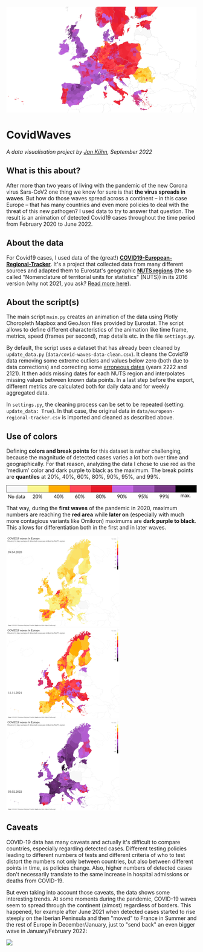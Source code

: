 ![](examples/header-img.png)

# CovidWaves
_A data visualisation project by [Jan Kühn](https://yotka.org), September 2022_

## What is this about?

After more than two years of living with the pandemic of the new Corona virus Sars-CoV2 one thing we know for sure is that **the virus spreads in waves**. But how do those waves spread across a continent – in this case Europe – that has many countries and even more policies to deal with the threat of this new pathogen? I used data to try to answer that question. The result is an animation of detected Covid19 cases throughout the time period from February 2020 to June 2022.

## About the data

For Covid19 cases, I used data of the (great!) [**COVID19-European-Regional-Tracker**](https://github.com/asjadnaqvi/COVID19-European-Regional-Tracker). It's a project that collected data from many different sources and adapted them to Eurostat's geographic [**NUTS regions**](https://ec.europa.eu/eurostat/web/nuts/background) (the so called "Nomenclature of territorial units for statistics" (NUTS)) in its 2016 version (why not 2021, you ask? [Read more here](https://github.com/asjadnaqvi/COVID19-European-Regional-Tracker#combining-data-across-countries)).

## About the script(s)

The main script `main.py` creates an animation of the data using Plotly Choropleth Mapbox and GeoJson files provided by Eurostat. The script allows to define different characteristics of the animation like time frame, metrics, speed (frames per second), map details etc. in the file `settings.py`.

By default, the script uses a dataset that has already been cleaned by `update_data.py` (`data/covid-waves-data-clean.csv`). It cleans the Covid19 data removing some extreme outliers and values below zero (both due to data corrections) and correcting some [erroneous dates](https://github.com/asjadnaqvi/COVID19-European-Regional-Tracker/issues/1) (years 2222 and 2121). It then adds missing dates for each NUTS region and interpolates missing values between known data points. In a last step before the export, different metrics are calculated both for daily data and for weekly aggregated data.

In `settings.py`, the cleaning process can be set to be repeated (setting: `update_data: True`). In that case, the original data in `data/european-regional-tracker.csv` is imported and cleaned as described above.

## Use of colors

Defining **colors and break points** for this dataset is rather challenging, because the magnitude of detected cases varies a lot both over time and geographically. For that reason, analyzing the data I chose to use red as the 'medium' color and dark purple to black as the maximum. The break points are **quantiles** at 20%, 40%, 60%, 80%, 90%, 95%, and 99%. 

![](examples/colorscale.png)

That way, during the **first waves** of the pandemic in 2020, maximum numbers are reaching the **red area** while **later on** (especially with much more contagious variants like Omikron) maximums are **dark purple to black**. This allows for differentiation both in the first and in later waves.

![](examples/peak-1-apr-2020_300.png)
![](examples/peak-2-nov-2021_300.png)
![](examples/peak-3-feb-2022_300.png)

## Caveats

COVID-19 data has many caveats and actually it's difficult to compare countries, especially regarding detected cases. Different testing policies leading to different numbers of tests and different criteria of who to test distort the numbers not only between countries, but also between different points in time, as policies change. Also, higher numbers of detected cases don't necessarily translate to the same increase in hospital admissions or deaths from COVID-19. 

But even taking into account those caveats, the data shows some interesting trends. At some moments during the pandemic, COVID-19 waves seem to spread through the continent (almost) regardless of borders. This happened, for example after June 2021 when detected cases started to rise steeply on the Iberian Peninsula and then "moved" to France in Summer and the rest of Europe in December/January, just to "send back" an even bigger wave in January/February 2022:

![](examples/ping-pong.webp)